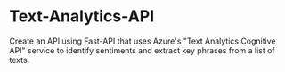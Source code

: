 # Text-Analytics-API
Create an API using Fast-API that uses Azure's "Text Analytics Cognitive API" service to identify sentiments and extract key phrases from a list of texts. 
